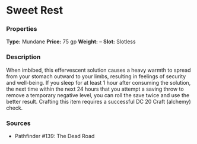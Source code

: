 ﻿---
Title: "Sweet Rest"
Type: "Mundane"
Price: "75 gp"
Weight: "–"
Slot: "Slotless"
Description: |
  "When imbibed, this effervescent solution causes a heavy warmth to spread from your stomach outward to your limbs, resulting in feelings of security and well-being. If you sleep for at least 1 hour after consuming the solution, the next time within the next 24 hours that you attempt a saving throw to remove a temporary negative level, you can roll the save twice and use the better result. Crafting this item requires a successful DC 20 Craft (alchemy) check."
Sources: "['Pathfinder #139: The Dead Road']"
---

# Sweet Rest

### Properties

**Type:** Mundane **Price:** 75 gp **Weight:** – **Slot:** Slotless

### Description

When imbibed, this effervescent solution causes a heavy warmth to spread from your stomach outward to your limbs, resulting in feelings of security and well-being. If you sleep for at least 1 hour after consuming the solution, the next time within the next 24 hours that you attempt a saving throw to remove a temporary negative level, you can roll the save twice and use the better result. Crafting this item requires a successful DC 20 Craft (alchemy) check.

### Sources

* Pathfinder #139: The Dead Road